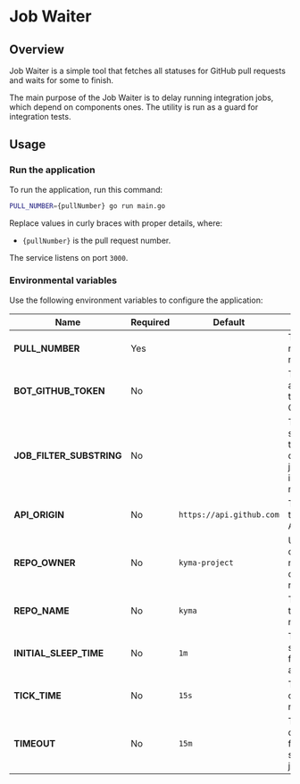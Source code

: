 # Job Waiter 

## Overview

Job Waiter is a simple tool that fetches all statuses for GitHub pull requests and waits for some to finish.

The main purpose of the Job Waiter is to delay running integration jobs, which depend on components ones. The utility is run as a guard for integration tests.

## Usage

### Run the application

To run the application, run this command:

```bash
PULL_NUMBER={pullNumber} go run main.go
```

Replace values in curly braces with proper details, where:
- `{pullNumber}` is the pull request number.

The service listens on port `3000`.

### Environmental variables

Use the following environment variables to configure the application:

| Name | Required | Default | Description |
|------|----------|---------|-------------|
| **PULL_NUMBER** | Yes | | The pull request number |
| **BOT_GITHUB_TOKEN** | No | | The authorization token for GitHub API|
| **JOB_FILTER_SUBSTRING** | No | | The substring that only dependant job contains in the status name |
| **API_ORIGIN** | No | `https://api.github.com` | The origin of the GitHub API |
| **REPO_OWNER** | No | `kyma-project` | Username or organization name, that owns the repository |
| **REPO_NAME** | No | `kyma` | The name of the repository |
| **INITIAL_SLEEP_TIME** | No | `1m` | The initial sleep time for the application |
| **TICK_TIME** | No | `15s` | The period of statuses re-check |
| **TIMEOUT** | No | `15m` | The timeout of waiting for successful jobs |
